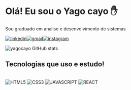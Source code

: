 # Olá! Eu sou o Yago cayo ✋
Sou graduado em analise e desenvolvimento de sistemas

[![linkedin](https://img.shields.io/badge/LinkedIn-0077B5?style=for-the-badge&logo=linkedin&logoColor=white)](https://www.linkedin.com/in/yago-cayo-41a4641b8/)[![gmail](https://img.shields.io/badge/Gmail-D14836?style=for-the-badge&logo=gmail&logoColor=white)](yago.cayo31@gmail.com)[![instagram](https://img.shields.io/badge/Instagram-E4405F?style=for-the-badge&logo=instagram&logoColor=white)](https://instagram.com/yagocayo)

![yagocayo GitHub stats](https://github-readme-stats.vercel.app/api?username=yagocayo&show_icons=true&theme=transparent)

## Tecnologias que uso e estudo!

<div style="display: inline_block"><br/>
      <img align="center" alt="HTML5" src="https://img.shields.io/badge/HTML5-E34F26?style=for-the-badge&logo=html5&logoColor=white"/>
      <img align="center" alt="CSS3" src="https://img.shields.io/badge/CSS3-1572B6?style=for-the-badge&logo=css3&logoColor=white"/>
      <img align="center" alt="JAVASCRIPT" src="https://img.shields.io/badge/JavaScript-F7DF1E?style=for-the-badge&logo=javascript&logoColor=black"/>
      <img align="center" alt="REACT" src="https://img.shields.io/badge/React-20232A?style=for-the-badge&logo=react&logoColor=61DAFB"/>
      
  </div>
